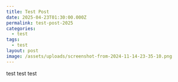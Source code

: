 ```yaml
---
title: Test Post
date: 2025-04-23T01:30:00.000Z
permalink: test-post-2025
categories:
  - test
tags:
  - test
layout: post
image: /assets/uploads/screenshot-from-2024-11-14-23-35-10.png
---
```

test test test
